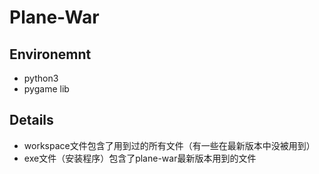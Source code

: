 # Plane-War
## Environemnt
+ python3
+ pygame lib
## Details 
+ workspace文件包含了用到过的所有文件（有一些在最新版本中没被用到）
+ exe文件（安装程序）包含了plane-war最新版本用到的文件

